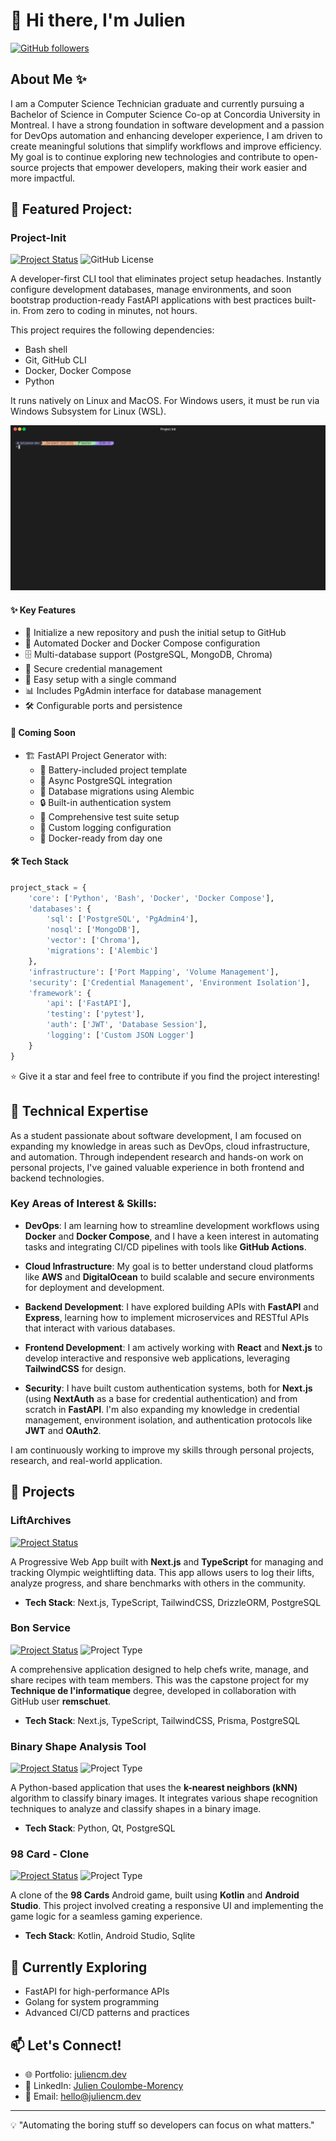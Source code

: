 # 👋 Hi there, I'm Julien

[![GitHub followers](https://img.shields.io/github/followers/juliencm-dev?label=Follow&style=social)](https://github.com/juliencm-dev)

## About Me ✨
I am a Computer Science Technician graduate and currently pursuing a Bachelor of Science in Computer Science Co-op at Concordia University in Montreal. I have a strong foundation in software development and a passion for DevOps automation and enhancing developer experience, I am driven to create meaningful solutions that simplify workflows and improve efficiency. My goal is to continue exploring new technologies and contribute to open-source projects that empower developers, making their work easier and more impactful.

## 🚀 Featured Project:
### Project-Init
[![Project Status](https://img.shields.io/badge/status-active-success.svg)](https://github.com/juliencm-dev/project-init-cli)
![GitHub License](https://img.shields.io/github/license/juliencm-dev/project-init-cli)

A developer-first CLI tool that eliminates project setup headaches. Instantly configure development databases, manage environments, and soon bootstrap production-ready FastAPI applications with best practices built-in. From zero to coding in minutes, not hours.

This project requires the following dependencies:

- Bash shell
- Git, GitHub CLI
- Docker, Docker Compose
- Python

It runs natively on Linux and MacOS. For Windows users, it must be run via Windows Subsystem for Linux (WSL).

![Project Init CLI Demo](https://raw.githubusercontent.com/juliencm-dev/project-init-cli/main/docs/render1736008111347.gif)

#### ✨ Key Features

- 🚀 Initialize a new repository and push the initial setup to GitHub
- 🐳 Automated Docker and Docker Compose configuration
- 🗄️ Multi-database support (PostgreSQL, MongoDB, Chroma)
- 🔐 Secure credential management
- 🎯 Easy setup with a single command
- 📊 Includes PgAdmin interface for database management
- 🛠️ Configurable ports and persistence

#### 🚧 Coming Soon

- 🏗️ FastAPI Project Generator with:
  - 🔋 Battery-included project template
  - 🐘 Async PostgreSQL integration
  - 🔄 Database migrations using Alembic
  - 🔒 Built-in authentication system
  - 🧪 Comprehensive test suite setup
  - 📝 Custom logging configuration
  - 🐋 Docker-ready from day one

#### 🛠️ Tech Stack

```python
project_stack = {
    'core': ['Python', 'Bash', 'Docker', 'Docker Compose'],
    'databases': {
        'sql': ['PostgreSQL', 'PgAdmin4'],
        'nosql': ['MongoDB'],
        'vector': ['Chroma'],
        'migrations': ['Alembic']
    },
    'infrastructure': ['Port Mapping', 'Volume Management'],
    'security': ['Credential Management', 'Environment Isolation'],
    'framework': {
        'api': ['FastAPI'],
        'testing': ['pytest'],
        'auth': ['JWT', 'Database Session'],
        'logging': ['Custom JSON Logger']
    }
}
```

⭐ Give it a star and feel free to contribute if you find the project interesting!


## 💼 Technical Expertise

As a student passionate about software development, I am focused on expanding my knowledge in areas such as DevOps, cloud infrastructure, and automation. Through independent research and hands-on work on personal projects, I've gained valuable experience in both frontend and backend technologies.

### Key Areas of Interest & Skills:
- **DevOps**: I am learning how to streamline development workflows using **Docker** and **Docker Compose**, and I have a keen interest in automating tasks and integrating CI/CD pipelines with tools like **GitHub Actions**.
  
- **Cloud Infrastructure**: My goal is to better understand cloud platforms like **AWS** and **DigitalOcean** to build scalable and secure environments for deployment and development.

- **Backend Development**: I have explored building APIs with **FastAPI** and **Express**, learning how to implement microservices and RESTful APIs that interact with various databases.

- **Frontend Development**: I am actively working with **React** and **Next.js** to develop interactive and responsive web applications, leveraging **TailwindCSS** for design.

- **Security**: I have built custom authentication systems, both for **Next.js** (using **NextAuth** as a base for credential authentication) and from scratch in **FastAPI**. I'm also expanding my knowledge in credential management, environment isolation, and authentication protocols like **JWT** and **OAuth2**.

I am continuously working to improve my skills through personal projects, research, and real-world application.

## 🚀 Projects

### **LiftArchives**
[![Project Status](https://img.shields.io/badge/status-active-success.svg)](https://github.com/juliencm-dev/liftarchives)

A Progressive Web App built with **Next.js** and **TypeScript** for managing and tracking Olympic weightlifting data. This app allows users to log their lifts, analyze progress, and share benchmarks with others in the community.  
- **Tech Stack**: Next.js, TypeScript, TailwindCSS, DrizzleORM, PostgreSQL

### **Bon Service**  
[![Project Status](https://img.shields.io/badge/status-inactive-gray.svg)](https://github.com/juliencm-dev/BonService) ![Project Type](https://img.shields.io/badge/type-capstone-teal.svg)

A comprehensive application designed to help chefs write, manage, and share recipes with team members. This was the capstone project for my **Technique de l'informatique** degree, developed in collaboration with GitHub user **remschuet**.  
- **Tech Stack**: Next.js, TypeScript, TailwindCSS, Prisma, PostgreSQL  

### **Binary Shape Analysis Tool**
[![Project Status](https://img.shields.io/badge/status-completed-blue.svg)](https://github.com/juliencm-dev/BinaryShapeAnalysisTool) ![Project Type](https://img.shields.io/badge/type-school-teal.svg)

A Python-based application that uses the **k-nearest neighbors (kNN)** algorithm to classify binary images. It integrates various shape recognition techniques to analyze and classify shapes in a binary image.  
- **Tech Stack**: Python, Qt, PostgreSQL

### **98 Card - Clone**  
[![Project Status](https://img.shields.io/badge/status-completed-blue.svg)](https://github.com/juliencm-dev/98CardsKotlinClone) ![Project Type](https://img.shields.io/badge/type-school-teal.svg)

A clone of the **98 Cards** Android game, built using **Kotlin** and **Android Studio**. This project involved creating a responsive UI and implementing the game logic for a seamless gaming experience.  
- **Tech Stack**: Kotlin, Android Studio, Sqlite  


## 🌱 Currently Exploring

- FastAPI for high-performance APIs
- Golang for system programming
- Advanced CI/CD patterns and practices

## 📫 Let's Connect!

- 🌐 Portfolio: [juliencm.dev](https://juliencm.dev)
- 💼 LinkedIn: [Julien Coulombe-Morency](https://linkedin.com/in/juliencm-dev)
- 📧 Email: hello@juliencm.dev

---

💡 "Automating the boring stuff so developers can focus on what matters."
